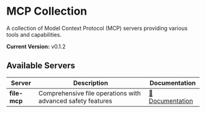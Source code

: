# MCP Collection

A collection of Model Context Protocol (MCP) servers providing various tools and capabilities.

**Current Version:** v0.1.2 <!-- x-release-please-version -->

## Available Servers

| Server | Description | Documentation |
|--------|-------------|---------------|
| **file-mcp** | Comprehensive file operations with advanced safety features | [📖 Documentation](./servers/file-mcp/README.md) |